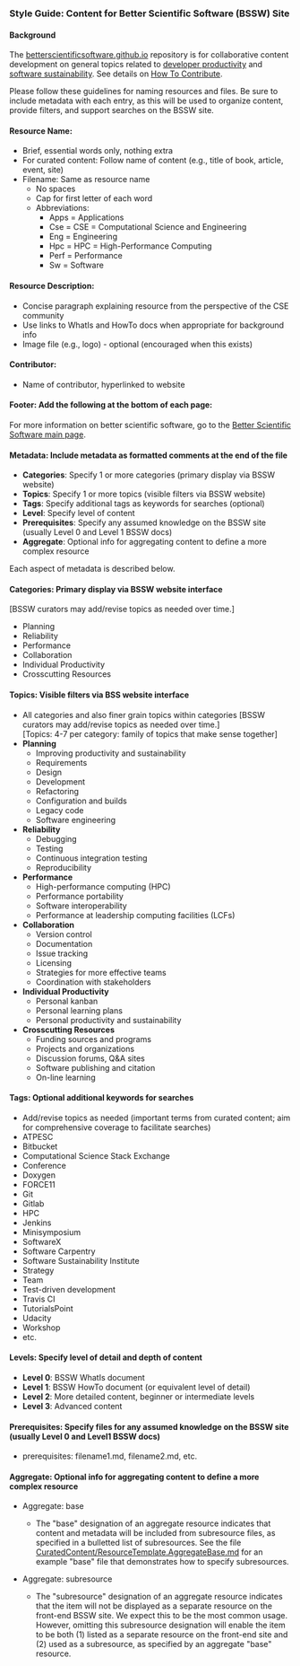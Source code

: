 ### Style Guide: Content for Better Scientific Software (BSSW) Site

#### Background

The [betterscientificsoftware.github.io](https://github.com/betterscientificsoftware/betterscientificsoftware.github.io) repository is for collaborative content development on general topics related to [developer productivity](WhatIsProductivity.md) and [software sustainability](WhatIsSustainability.md).  See details on [How To Contribute](HowtoContribute.md).

Please follow these guidelines for naming resources and files.   Be sure to include metadata with each entry, as this will be used to organize content, provide filters, and support searches on the BSSW site.

#### Resource Name:
- Brief, essential words only, nothing extra
- For curated content: Follow name of content (e.g., title of book, article, event, site)
- Filename:  Same as resource name 
    - No spaces
    - Cap for first letter of each word
    - Abbreviations:
        - Apps = Applications
        - Cse = CSE = Computational Science and Engineering
        - Eng = Engineering
        - Hpc = HPC = High-Performance Computing
        - Perf = Performance
        - Sw = Software

#### Resource Description:
- Concise paragraph explaining resource from the perspective of the CSE community
- Use links to WhatIs and HowTo docs when appropriate for background info
- Image file (e.g., logo) - optional (encouraged when this exists)

#### Contributor:
- Name of contributor, hyperlinked to website

#### Footer: Add the following at the bottom of each page:
For more information on better scientific software, go to the [Better Scientific Software main page](http://betterscientificsoftware.info).

#### Metadata: Include metadata as formatted comments at the end of the file
- **Categories**: Specify 1 or more categories (primary display via BSSW website)
- **Topics**: Specify 1 or more topics (visible filters via BSSW website)
- **Tags**: Specify additional tags as keywords for searches (optional)
- **Level**: Specify level of content
- **Prerequisites**:  Specify any assumed knowledge on the BSSW site (usually Level 0 and Level 1 BSSW docs)
- **Aggregate**: Optional info for aggregating content to define a more complex resource

Each aspect of metadata is described below.

#### Categories: Primary display via BSSW website interface
[BSSW curators may add/revise topics as needed over time.] 
- Planning
- Reliability
- Performance
- Collaboration
- Individual Productivity
- Crosscutting Resources

#### Topics: Visible filters via BSS website interface
- All categories and also finer grain topics within categories
  [BSSW curators may add/revise topics as needed over time.]  
  [Topics: 4-7 per category: family of topics that make sense together]
- **Planning** 
    - Improving productivity and sustainability
    - Requirements
    - Design
    - Development
    - Refactoring
    - Configuration and builds
    - Legacy code
    - Software engineering
- **Reliability**
    - Debugging 
    - Testing
    - Continuous integration testing
    - Reproducibility
- **Performance**
    - High-performance computing (HPC)
    - Performance portability
    - Software interoperability
    - Performance at leadership computing facilities (LCFs)
- **Collaboration**
    - Version control
    - Documentation
    - Issue tracking
    - Licensing
    - Strategies for more effective teams
    - Coordination with stakeholders
- **Individual Productivity**
    - Personal kanban
    - Personal learning plans
    - Personal productivity and sustainability
- **Crosscutting Resources**
    - Funding sources and programs
    - Projects and organizations
    - Discussion forums, Q&A sites
    - Software publishing and citation
    - On-line learning

#### Tags: Optional additional keywords for searches
- Add/revise topics as needed (important terms from curated content; aim for comprehensive coverage to facilitate searches)
- ATPESC
- Bitbucket
- Computational Science Stack Exchange
- Conference
- Doxygen
- FORCE11
- Git
- Gitlab
- HPC
- Jenkins
- Minisymposium
- SoftwareX
- Software Carpentry
- Software Sustainability Institute
- Strategy
- Team
- Test-driven development
- Travis CI
- TutorialsPoint
- Udacity
- Workshop
- etc.

#### Levels: Specify level of detail and depth of content
- **Level 0**:  BSSW WhatIs document
- **Level 1**:  BSSW HowTo document (or equivalent level of detail)
- **Level 2**:  More detailed content, beginner or intermediate levels
- **Level 3**:  Advanced content

#### Prerequisites: Specify files for any assumed knowledge on the BSSW site (usually Level 0 and Level1 BSSW docs)
- prerequisites: filename1.md, filename2.md, etc.

#### Aggregate: Optional info for aggregating content to define a more complex resource
 - Aggregate: base 
   - The "base" designation of an aggregate resource indicates that content and metadata will be included from subresource files, as specified in a bulletted list of subresources.  See the file [CuratedContent/ResourceTemplate.AggregateBase.md](CuratedContent/ResourceTemplate.AggregateBase.md) for an example "base" file that demonstrates how to specify subresources.
   
 - Aggregate: subresource
   - The "subresource" designation of an aggregate resource indicates that the item will not be displayed as a separate resource on the front-end BSSW site.  We expect this to be the most common usage.  However, omitting this subresource designation will enable the item to be both (1) listed as a separate resource on the front-end site and (2) used as a subresource, as specified by an aggregate "base" resource.
   

